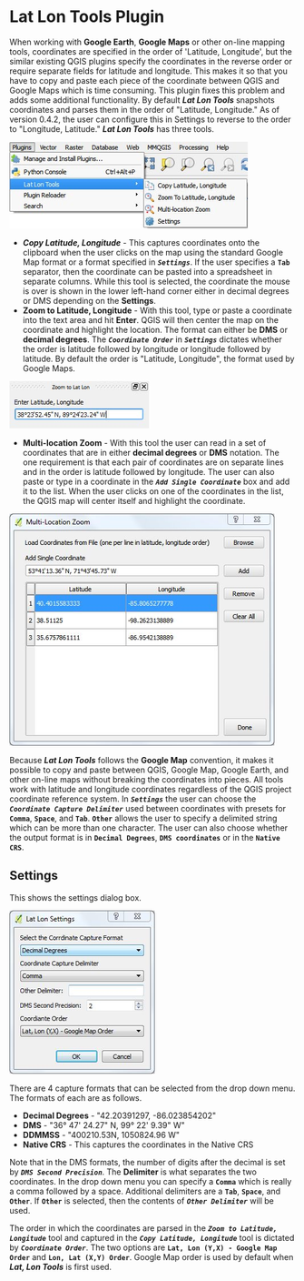 # Lat Lon Tools Plugin

When working with **Google Earth**, **Google Maps** or other on-line mapping tools, coordinates are specified in the order of 'Latitude, Longitude', but the similar existing QGIS plugins specify the coordinates in the reverse order or require separate fields for latitude and longitude. This makes it so that you have to copy and paste each piece of the coordinate between QGIS and Google Maps which is time consuming. This plugin fixes this problem and adds some additional functionality. By default ***Lat Lon Tools*** snapshots coordinates and parses them in the order of "Latitude, Longitude." As of version 0.4.2, the user can configure this in Settings to reverse to the order to "Longitude, Latitude." ***Lat Lon Tools*** has three tools.

![Lat Lon Tools Plugin](doc/menu.jpg)

* ***Copy Latitude, Longitude*** - This captures coordinates onto the clipboard when the user clicks on the map using the standard Google Map format or a format specified in ***`Settings`***. If the user specifies a **`Tab`** separator, then the coordinate can be pasted into a spreadsheet in separate columns. While this tool is selected, the coordinate the mouse is over is shown in the lower left-hand corner either in decimal degrees or DMS depending on the **Settings**.
* **Zoom to Latitude, Longitude** - With this tool, type or paste a coordinate into the text area and hit **Enter**. QGIS will then center the map on the coordinate and highlight the location. The format can either be **DMS** or **decimal degrees**. The ***`Coordinate Order`*** in ***`Settings`*** dictates whether the order is latitude followed by longitude or longitude followed by latitude. By default the order is "Latitude, Longitude", the format used by Google Maps.

![Zoom to Latitude, Longitude](doc/zoomto.jpg)

* **Multi-location Zoom** - With this tool the user can read in a set of coordinates that are in either **decimal degrees** or **DMS** notation. The one requirement is that each pair of coordinates are on separate lines and in the order is latitude followed by longitude. The user can also paste or type in a coordinate in the ***`Add Single Coordinate`*** box and add it to the list. When the user clicks on one of the coordinates in the list, the QGIS map will center itself and highlight the coordinate.

![Multi-location Zoom](doc/multizoom.jpg)

Because ***Lat Lon Tools*** follows the **Google Map** convention, it makes it possible to copy and paste between QGIS, Google Map, Google Earth, and other on-line maps without breaking the coordinates into pieces. All tools work with latitude and longitude coordinates regardless of the QGIS project coordinate reference system. In ***`Settings`*** the user can choose the ***`Coordinate Capture Delimiter`*** used between coordinates with presets for **`Comma`**, **`Space`**, and **`Tab`**. **`Other`** allows the user to specify a delimited string which can be more than one character. The user can also choose whether the output format is in **`Decimal Degrees`**, **`DMS coordinates`** or in the **`Native CRS`**.

## Settings
This shows the settings dialog box.

![Settings](doc/settings.jpg)

There are 4 capture formats that can be selected from the drop down menu. The formats of each are as follows.

* **Decimal Degrees** - "42.20391297, -86.023854202"
* **DMS** - "36&deg; 47' 24.27" N, 99&deg; 22' 9.39" W"
* **DDMMSS** - "400210.53N, 1050824.96 W"
* **Native CRS** - This captures the coordinates in the Native CRS

Note that in the DMS formats, the number of digits after the decimal is set by ***`DMS Second Precision`***. The **Delimiter** is what separates the two coordinates. In the drop down menu you can specify a **`Comma`** which is really a comma followed by a space. Additional delimiters are a **`Tab`**, **`Space`**, and **`Other`**. If **`Other`** is selected, then the contents of ***`Other Delimiter`*** will be used.

The order in which the coordinates are parsed in the ***`Zoom to Latitude, Longitude`*** tool and captured in the ***`Copy Latitude, Longitude`*** tool is dictated by ***`Coordinate Order`***. The two options are **`Lat, Lon (Y,X) - Google Map Order`** and **`Lon, Lat (X,Y) Order`**. Google Map order is used by default when ***Lat, Lon Tools*** is first used. 
